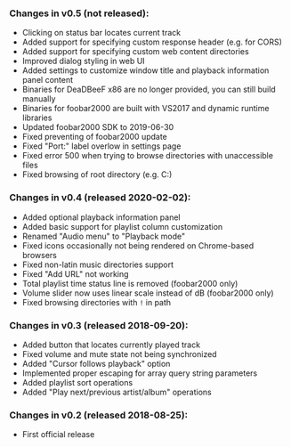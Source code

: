 ### Changes in v0.5 (not released):
- Clicking on status bar locates current track
- Added support for specifying custom response header (e.g. for CORS)
- Added support for specifying custom web content directories
- Improved dialog styling in web UI
- Added settings to customize window title and playback information panel content
- Binaries for DeaDBeeF x86 are no longer provided, you can still build manually
- Binaries for foobar2000 are built with VS2017 and dynamic runtime libraries
- Updated foobar2000 SDK to 2019-06-30
- Fixed preventing of foobar2000 update
- Fixed "Port:" label overlow in settings page
- Fixed error 500 when trying to browse directories with unaccessible files
- Fixed browsing of root directory (e.g. C:\)

### Changes in v0.4 (released 2020-02-02):
- Added optional playback information panel
- Added basic support for playlist column customization
- Renamed "Audio menu" to "Playback mode"
- Fixed icons occasionally not being rendered on Chrome-based browsers
- Fixed non-latin music directories support
- Fixed "Add URL" not working
- Total playlist time status line is removed (foobar2000 only)
- Volume slider now uses linear scale instead of dB (foobar2000 only)
- Fixed browsing directories with `!` in path

### Changes in v0.3 (released 2018-09-20):
- Added button that locates currently played track
- Fixed volume and mute state not being synchronized
- Added "Cursor follows playback" option
- Implemented proper escaping for array query string parameters
- Added playlist sort operations
- Added "Play next/previous artist/album" operations

### Changes in v0.2 (released 2018-08-25):
- First official release
